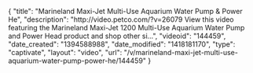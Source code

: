 {
    "title": "Marineland Maxi-Jet Multi-Use Aquarium Water Pump & Power He",
    "description": "http:\/\/video.petco.com\/?v=26079 View this video featuring the Marineland Maxi-Jet 1200 Multi-Use Aquarium Water Pump and Power Head product and shop other si...",
    "videoid": "144459",
    "date_created": "1394588988",
    "date_modified": "1418181170",
    "type": "captivate",
    "layout": "video",
    "url": "\/v\/marineland-maxi-jet-multi-use-aquarium-water-pump-power-he\/144459"
}
